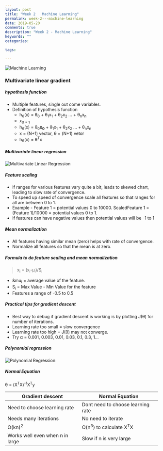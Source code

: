 ```yaml
---
layout: post
title: "Week 2   Machine Learning"
permalink: week-2---machine-learning
date: 2019-05-20
comments: true
description: "Week 2 - Machine Learning"
keywords: ""
categories:

tags:

---
```


![Machine Learning](/images/machine-learning.png)

### <span>Multivariate linear gradient</span>

##### hypothesis function
* Multiple features, single out come variables.
* Definition of hypothesis function
  * h<sub>&theta;</sub>(x) = &theta;<sub>0</sub> + &theta;<sub>1</sub>x<sub>1</sub> + &theta;<sub>2</sub>x<sub>2</sub> ... + &theta;<sub>n</sub>x<sub>n</sub>
  * x<sub>0 = 1
  * h<sub>&theta;</sub>(x) = &theta;<sub>0</sub>__x<sub>0</sub>__ + &theta;<sub>1</sub>x<sub>1</sub> + &theta;<sub>2</sub>x<sub>2</sub> ... + &theta;<sub>n</sub>x<sub>n</sub>
  * x = (N+1) vector, &theta; = (N+1) vetor
  * h<sub>&theta;</sub>(x) = &theta;<sup>T</sup>x

##### Multivariate linear regression

![Multivariate Linear Regression](/images/multivariate-linear-regression.png)

##### Feature scaling
* If ranges for various features vary quite a bit, leads to skewed chart, leading to slow rate of convergence.
* To speed up speed of convergence scale all features so that ranges for all are between 0 to 1.
* Example - Feature 1 = potential values 0 to 10000. ScaledFeature 1 = (Feature 1)/10000 = potential values 0 to 1.
* If features can have negative values then potential values will be -1 to 1

##### Mean normalization
* All features having similar mean (zero) helps with rate of convergence.
* Normalize all features so that the mean is at zero.

##### Formula to do feature scaling and mean normalization

>x<sub>i</sub> = (x<sub>i</sub>-&mu;<sub>i</sub>)/S<sub>i</sub>

* &mu<sub>i</sub> = average value of the feature.
* S<sub>i</sub> = Max Value - Min Value for the feature
* Features a range of -0.5 to 0.5

##### Practical tips for gradient descent
* Best way to debug if gradient descent is working is by plotting J(&theta;) for number of iterations.
* Learning rate too small = slow convergence
* Learning rate too high = J(&theta;) may not converge.
* Try &alpha; = 0.001, 0.003, 0.01, 0.03, 0.1, 0.3, 1...

##### Polynomial regression

![Polynomial Regression](/images/polynomial-regression.png)

##### Normal Equation

&theta; = (X<sup>T</sup>X)<sup>-1</sup>X<sup>T</sup>y

| Gradient descent                | Normal Equation                              |
| ------------------------------- | -------------------------------------------- |
| Need to choose learning rate    | Dont need to choose learning rate            |
| Needs many iterations           | No need to iterate                           |
| O(kn)<sup>2</sup>               | O(n<sup>3</sup>) to calculate X<sup>T</sup>X |
| Works well even when n in large | Slow if n is very large                      |

